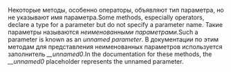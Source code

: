 <span data-ttu-id="9cb77-101">Некоторые методы, особенно операторы, объявляют тип параметра, но не указывают имя параметра.</span><span class="sxs-lookup"><span data-stu-id="9cb77-101">Some methods, especially operators, declare a type for a parameter but do not specify a parameter name.</span></span> <span data-ttu-id="9cb77-102">Такие параметры называются *неименованными параметрами*.</span><span class="sxs-lookup"><span data-stu-id="9cb77-102">Such a parameter is known as an *unnamed parameter*.</span></span> <span data-ttu-id="9cb77-103">В документации по этим методам для представления неименованных параметров используется заполнитель *__unnamed0*.</span><span class="sxs-lookup"><span data-stu-id="9cb77-103">In the documentation for these methods, the *__unnamed0* placeholder represents the unnamed parameter.</span></span>